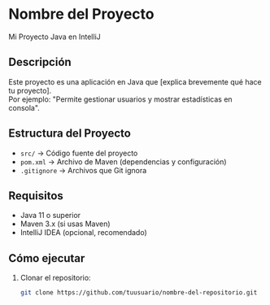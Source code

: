 # Nombre del Proyecto
Mi Proyecto Java en IntelliJ

## Descripción
Este proyecto es una aplicación en Java que [explica brevemente qué hace tu proyecto].  
Por ejemplo: "Permite gestionar usuarios y mostrar estadísticas en consola".

## Estructura del Proyecto
- `src/` → Código fuente del proyecto  
- `pom.xml` → Archivo de Maven (dependencias y configuración)  
- `.gitignore` → Archivos que Git ignora  

## Requisitos
- Java 11 o superior  
- Maven 3.x (si usas Maven)  
- IntelliJ IDEA (opcional, recomendado)

## Cómo ejecutar
1. Clonar el repositorio:
   ```bash
   git clone https://github.com/tuusuario/nombre-del-repositorio.git
